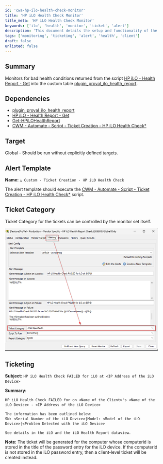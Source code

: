 ```yaml
---
id: 'cwa-hp-ilo-health-check-monitor'
title: 'HP iLO Health Check Monitor'
title_meta: 'HP iLO Health Check Monitor'
keywords: ['ilo', 'health', 'monitor', 'ticket', 'alert']
description: 'This document details the setup and functionality of the HP iLO Health Check Monitor, which tracks bad health conditions reported by the HP iLO Health Report script and creates tickets based on these alerts. It includes dependencies, alert templates, and ticketing procedures to ensure effective monitoring and response.'
tags: ['monitoring', 'ticketing', 'alert', 'health', 'client']
draft: false
unlisted: false
---
```

## Summary

Monitors for bad health conditions returned from the script [HP iLO - Health Report - Get](https://proval.itglue.com/DOC-5078775-10072559) into the custom table [plugin_proval_ilo_health_report](https://proval.itglue.com/DOC-5078775-10072560).

## Dependencies

- [plugin_proval_ilo_health_report](https://proval.itglue.com/DOC-5078775-10072560)
- [HP iLO - Health Report - Get](https://proval.itglue.com/DOC-5078775-10072559)
- [Get-HPiLOHealthReport](https://proval.itglue.com/DOC-5078775-10072511)
- [CWM - Automate - Script - Ticket Creation - HP iLO Health Check*](https://proval.itglue.com/DOC-5078775-15297925)

## Target

Global - Should be run without explicitly defined targets.

## Alert Template

**Name:** `△ Custom - Ticket Creation - HP iLO Health Check`

The alert template should execute the [CWM - Automate - Script - Ticket Creation - HP iLO Health Check*](https://proval.itglue.com/DOC-5078775-15297925) script.

## Ticket Category

Ticket Category for the tickets can be controlled by the monitor set itself.

![Ticket Category Image](../../../static/img/HP-iLO-Health-Report-Check/image_1.png)

## Ticketing

**Subject:** `HP iLO Health Check FAILED for iLO at <IP Address of the iLO Device>`

**Summary:**

```
HP iLO Health Check FAILED for on <Name of the Client>'s <Name of the iLO Device> - <IP Address of the iLO Device>
```

```
The information has been outlined below:
SN: <Serial Number of the iLO Device>|Model: <Model of the iLO Device>|<Problem Detected with the iLO Device>
```

```
See details in the iLO and the iLO Health Report dataview.
```

**Note:** The ticket will be generated for the computer whose computerid is stored in the title of the password entry for the iLO device. If the computerid is not stored in the iLO password entry, then a client-level ticket will be created instead.



